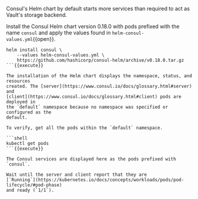 Consul's Helm chart by default starts more services than required to act as
Vault's storage backend.

Install the Consul Helm chart version 0.18.0 with pods prefixed with the name
`consul` and apply the values found in `helm-consul-values.yml`{{open}}.

```shell
helm install consul \
    --values helm-consul-values.yml \
    https://github.com/hashicorp/consul-helm/archive/v0.18.0.tar.gz
```{{execute}}

The installation of the Helm chart displays the namespace, status, and resources
created. The [server](https://www.consul.io/docs/glossary.html#server) and
[client](https://www.consul.io/docs/glossary.html#client) pods are deployed in
the `default` namespace because no namespace was specified or configured as the
default.

To verify, get all the pods within the `default` namespace.

```shell
kubectl get pods
```{{execute}}

The Consul services are displayed here as the pods prefixed with `consul`.

Wait until the server and client report that they are
[`Running`](https://kubernetes.io/docs/concepts/workloads/pods/pod-lifecycle/#pod-phase)
and ready (`1/1`).
